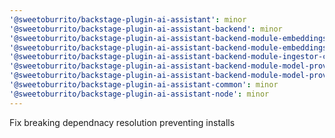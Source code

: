 ```yaml
---
'@sweetoburrito/backstage-plugin-ai-assistant': minor
'@sweetoburrito/backstage-plugin-ai-assistant-backend': minor
'@sweetoburrito/backstage-plugin-ai-assistant-backend-module-embeddings-provider-azure-open-ai': minor
'@sweetoburrito/backstage-plugin-ai-assistant-backend-module-embeddings-provider-ollama': minor
'@sweetoburrito/backstage-plugin-ai-assistant-backend-module-ingestor-catalog': minor
'@sweetoburrito/backstage-plugin-ai-assistant-backend-module-model-provider-azure-ai': minor
'@sweetoburrito/backstage-plugin-ai-assistant-backend-module-model-provider-ollama': minor
'@sweetoburrito/backstage-plugin-ai-assistant-common': minor
'@sweetoburrito/backstage-plugin-ai-assistant-node': minor
---
```


Fix breaking dependnacy resolution preventing installs

